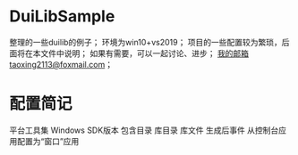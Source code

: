 # DuiLibSample
整理的一些duilib的例子；
环境为win10+vs2019；
项目的一些配置较为繁琐，后面将在本文件中说明；
如果有需要，可以一起讨论、进步；
我的邮箱taoxing2113@foxmail.com；

# 配置简记
平台工具集
Windows SDK版本
包含目录
库目录
库文件
生成后事件
从控制台应用配置为“窗口”应用
